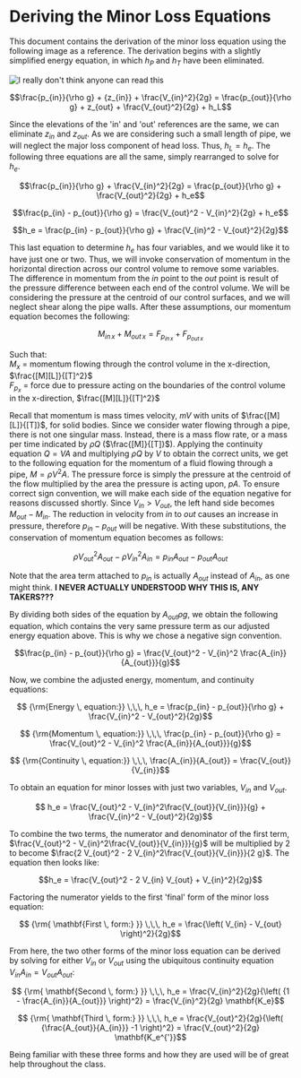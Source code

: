 # Deriving the Minor Loss Equations

This document contains the derivation of the minor loss equation using the following image as a reference. The derivation begins with a slightly simplified energy equation, in which $h_P$ and $h_T$ have been eliminated.


![I really don't think anyone can read this](https://github.com/AguaClara/CEE4540_Master/blob/master/Summary%20Sheets/Images/Minor%20loss%20pipe.jpg?raw=true)

$$\frac{p_{in}}{\rho g} + {z_{in}} + \frac{V_{in}^2}{2g} = \frac{p_{out}}{\rho g} + z_{out} + \frac{V_{out}^2}{2g} + h_L$$

Since the elevations of the 'in' and 'out' references are the same, we can eliminate $z_{in}$ and $z_{out}$. As we are considering such a small length of pipe, we will neglect the major loss component of head loss. Thus, $h_L = h_e$. The following three equations are all the same, simply rearranged to solve for $h_e$.

$$\frac{p_{in}}{\rho g} + \frac{V_{in}^2}{2g} = \frac{p_{out}}{\rho g} + \frac{V_{out}^2}{2g} + h_e$$

$$\frac{p_{in} - p_{out}}{\rho g} = \frac{V_{out}^2 - V_{in}^2}{2g} + h_e$$

$$h_e = \frac{p_{in} - p_{out}}{\rho g} + \frac{V_{in}^2 - V_{out}^2}{2g}$$

This last equation to determine $h_e$ has four variables, and we would like it to have just one or two. Thus, we will invoke conservation of momentum in the horizontal direction across our control volume to remove some variables. The difference in momentum from the $in$ point to the $out$ point is result of the pressure difference between each end of the control volume. We will be considering the pressure at the centroid of our control surfaces, and we will neglect shear along the pipe walls. After these assumptions, our momentum equation becomes the following:

$$M_{in \, x} + M_{out \, x} = F_{p_{in \, x}} + F_{p_{out \, x}}$$

Such that:  
$M_{x}$ = momentum flowing through the control volume in the x-direction, $\frac{[M][L]}{[T]^2}$  
$F_{p_x}$ = force due to pressure acting on the boundaries of the control volume in the x-direction, $\frac{[M][L]}{[T]^2}$


Recall that momentum is mass times velocity, $mV$ with units of $\frac{[M][L]}{[T]}$, for solid bodies. Since we consider water flowing through a pipe, there is not one singular mass. Instead, there is a mass flow rate, or a mass per time indicated by $\rho Q$ ($\frac{[M]}{[T]}$). Applying the continuity equation $Q = V A$ and multiplying $\rho Q$ by $V$ to obtain the correct units, we get to the following equation for the momentum of a fluid flowing through a pipe, $M = \rho V^2 A$. The pressure force is simply the pressure at the centroid of the flow multiplied by the area the pressure is acting upon, $p  A$. To ensure correct sign convention, we will make each side of the equation negative for reasons discussed shortly. Since $V_{in} > V_{out}$, the left hand side becomes $M_{out} - M_{in}$. The reduction in velocity from $in$ to $out$ causes an increase in pressure, therefore $p_{in} - p_{out}$ will be negative. With these substitutions, the conservation of momentum equation becomes as follows:

$$\rho V_{out}^2 A_{out} - \rho V_{in}^2 A_{in} = p_{in} A_{out} - p_{out} A_{out}$$

Note that the area term attached to $p_{in}$ is actually $A_{out}$ instead of $A_{in}$, as one might think. **I NEVER ACTUALLY UNDERSTOOD WHY THIS IS, ANY TAKERS???**

By dividing both sides of the equation by $A_{out} \rho g$, we obtain the following equation, which contains the very same pressure term as our adjusted energy equation above. This is why we chose a negative sign convention.

$$\frac{p_{in} - p_{out}}{\rho g} = \frac{V_{out}^2 - V_{in}^2 \frac{A_{in}}{A_{out}}}{g}$$

Now, we combine the adjusted energy, momentum, and continuity equations:

$$ {\rm{Energy \, equation:}} \,\,\,  h_e = \frac{p_{in} - p_{out}}{\rho g} + \frac{V_{in}^2 - V_{out}^2}{2g}$$  

$$ {\rm{Momentum \, equation:}} \,\,\, \frac{p_{in} - p_{out}}{\rho g} = \frac{V_{out}^2 - V_{in}^2 \frac{A_{in}}{A_{out}}}{g}$$

$$ {\rm{Continuity \, equation:}} \,\,\, \frac{A_{in}}{A_{out}} = \frac{V_{out}}{V_{in}}$$

To obtain an equation for minor losses with just two variables, $V_{in}$ and $V_{out}$.

$$ h_e = \frac{V_{out}^2 - V_{in}^2\frac{V_{out}}{V_{in}}}{g} + \frac{V_{in}^2 - V_{out}^2}{2g}$$

To combine the two terms, the numerator and denominator of the first term, $\frac{V_{out}^2 - V_{in}^2\frac{V_{out}}{V_{in}}}{g}$ will be multiplied by $2$ to become $\frac{2 V_{out}^2 - 2 V_{in}^2\frac{V_{out}}{V_{in}}}{2 g}$. The equation then looks like:

$$h_e = \frac{V_{out}^2 - 2 V_{in} V_{out} + V_{in}^2}{2g}$$

Factoring the numerator yields to the first 'final' form of the minor loss equation:

$$ {\rm{ \mathbf{First \, form:} }} \,\,\, h_e = \frac{\left( V_{in}  - V_{out} \right)^2}{2g}$$

From here, the two other forms of the minor loss equation can be derived by solving for either $V_{in}$ or $V_{out}$ using the ubiquitous continuity equation $V_{in} A_{in} = V_{out} A_{out}$:

$$ {\rm{ \mathbf{Second \, form:} }} \,\,\, h_e = \frac{V_{in}^2}{2g}{\left( {1 - \frac{A_{in}}{A_{out}}} \right)^2} = \frac{V_{in}^2}{2g} \mathbf{K_e}$$

$$ {\rm{ \mathbf{Third \, form:} }} \,\,\, h_e = \frac{V_{out}^2}{2g}{\left( {\frac{A_{out}}{A_{in}}} -1 \right)^2} = \frac{V_{out}^2}{2g} \mathbf{K_e^{'}}$$

Being familiar with these three forms and how they are used will be of great help throughout the class.
